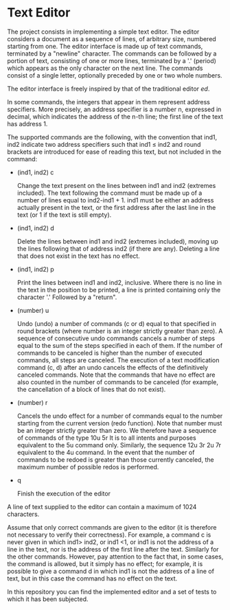 # Text Editor

The project consists in implementing a simple text editor. The editor considers a document as a sequence of lines, of arbitrary size, numbered starting from one.
The editor interface is made up of text commands, terminated by a "newline" character. The commands can be followed by a portion of text, consisting of one or more lines, terminated by a '.' (period) which appears as the only character on the next line. The commands consist of a single letter, optionally preceded by one or two whole numbers.

The editor interface is freely inspired by that of the traditional editor *ed*.

In some commands, the integers that appear in them represent address specifiers. More precisely, an address specifier is a number n, expressed in decimal, which indicates the address of the n-th line; the first line of the text has address 1.

The supported commands are the following, with the convention that ind1, ind2 indicate two address specifiers such that ind1 ≤ ind2 and round brackets are introduced for ease of reading this text, but not included in the command:
- (ind1, ind2) c

  Change the text present on the lines between ind1 and ind2 (extremes included). The text following the command must be made up of a number of lines equal to ind2-ind1 + 1. ind1 must be either an address actually present in the text, or the first address after the last line in the text (or 1 if the text is still empty).
  
- (ind1, ind2) d

  Delete the lines between ind1 and ind2 (extremes included), moving up the lines following that of address ind2 (if there are any). Deleting a line that does not exist in the text has no effect.
  
- (ind1, ind2) p

  Print the lines between ind1 and ind2, inclusive. Where there is no line in the text in the position to be printed, a line is printed containing only the character '.' Followed by a "return".
  
- (number) u 

  Undo (undo) a number of commands (c or d) equal to that specified in round brackets (where number is an integer strictly greater than zero). A sequence of consecutive undo commands cancels a number of steps equal to the sum of the steps specified in each of them. If the number of commands to be canceled is higher than the number of executed commands, all steps are canceled. The execution of a text modification command (c, d) after an undo cancels the effects of the definitively canceled commands. Note that the commands that have no effect are also counted in the number of commands to be canceled (for example, the cancellation of a block of lines that do not exist).
  
- (number) r

  Cancels the undo effect for a number of commands equal to the number starting from the current version (redo function). Note that number must be an integer strictly greater than zero. We therefore have a sequence of commands of the type 10u 5r
It is to all intents and purposes equivalent to the 5u command only. Similarly, the sequence 12u 3r 2u 7r equivalent to the 4u command. In the event that the number of commands to be redoed is greater than those currently canceled, the maximum number of possible redos is performed.

- q

  Finish the execution of the editor
  
A line of text supplied to the editor can contain a maximum of 1024 characters.

Assume that only correct commands are given to the editor (it is therefore not necessary to verify their correctness). For example, a command c is never given in which ind1> ind2, or ind1 <1, or ind1 is not the address of a line in the text, nor is the address of the first line after the text. Similarly for the other commands. 
However, pay attention to the fact that, in some cases, the command is allowed, but it simply has no effect; for example, it is possible to give a command d in which ind1 is not the address of a line of text, but in this case the command has no effect on the text.

In this repository you can find the implemented editor and a set of tests to which it has been subjected.
